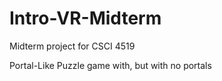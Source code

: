 # Intro-VR-Midterm
Midterm project for CSCI 4519

Portal-Like Puzzle game with, but with no portals
